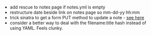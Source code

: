 - add rescue to notes page if notes.yml is empty 
- restructure date beside link on notes page so mm-dd-yy hh:mm
- trick sinatra to get a form PUT method to update a note - [see here](https://gist.github.com/victorwhy/45bb5637cd3e7e879ace)
- consider a better way to deal with the filename:title hash instead of using YAML. Feels clunky. 